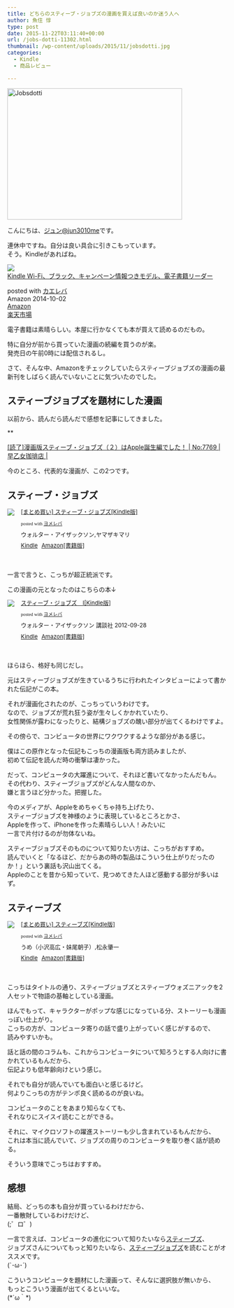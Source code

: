 ```yaml
---
title: どちらのスティーブ・ジョブズの漫画を買えば良いのか迷う人へ
author: 魚住 惇
type: post
date: 2015-11-22T03:11:40+00:00
url: /jobs-dotti-11302.html
thumbnail: /wp-content/uploads/2015/11/jobsdotti.jpg
categories:
  - Kindle
  - 商品レビュー

---
```

<img decoding="async" loading="lazy" src="/wp-content/uploads/2015/11/jobsdotti.jpg" alt="Jobsdotti" title="jobsdotti.jpg" border="0" width="400" height="300" /><!--more-->

こんにちは、[ジュン@jun3010me][1]です。

連休中ですね。自分は良い具合に引きこもっています。  
そう。Kindleがあればね。

<div class="kaerebalink-box">
  <div class="kaerebalink-image">
    <a href="http://www.amazon.co.jp/exec/obidos/ASIN/B00KDROTZM/jn050191-22/ref=nosim/" target="_blank" ><img decoding="async" src="http://ecx.images-amazon.com/images/I/51SLzXL-ZfL._SL160_.jpg" style="border: none;" /></a>
  </div>
  <div class="kaerebalink-info">
    <div class="kaerebalink-name">
      <a href="http://www.amazon.co.jp/exec/obidos/ASIN/B00KDROTZM/jn050191-22/ref=nosim/" target="_blank" >Kindle Wi-Fi、ブラック、キャンペーン情報つきモデル、電子書籍リーダー</a></p>
      <div class="kaerebalink-powered-date">
        posted with <a href="http://kaereba.com" rel="nofollow" target="_blank">カエレバ</a>
      </div>
    </div>
    <div class="kaerebalink-detail">
      Amazon 2014-10-02
    </div>
    <div class="kaerebalink-link1">
      <div class="shoplinkamazon">
        <a href="http://www.amazon.co.jp/gp/search?keywords=Kindle%20Wi-Fi&#038;__mk_ja_JP=%83J%83%5E%83J%83i&#038;tag=jn050191-22" target="_blank" >Amazon</a>
      </div>
      <div class="shoplinkrakuten">
        <a href="http://hb.afl.rakuten.co.jp/hgc/13c945af.7f4d37c0.13c945b0.d426235d/?pc=http%3A%2F%2Fsearch.rakuten.co.jp%2Fsearch%2Fmall%2FKindle%2520Wi-Fi%2F-%2Ff.1-p.1-s.1-sf.0-st.A-v.2%3Fx%3D0%26scid%3Daf_ich_link_urltxt%26m%3Dhttp%3A%2F%2Fm.rakuten.co.jp%2F" target="_blank" >楽天市場</a>
      </div>
    </div>
  </div>
  <div class="booklink-footer" style="clear: left">
  </div>
</div>

電子書籍は素晴らしい。本屋に行かなくても本が買えて読めるのだもの。

特に自分が前から買っていた漫画の続編を買うのが楽。  
発売日の午前0時には配信されるし。

さて、そんな中、Amazonをチェックしていたらスティーブジョブズの漫画の最新刊をしばらく読んでいないことに気づいたのでした。

## スティーブジョブズを題材にした漫画

以前から、読んだら読んだで感想を記事にしてきました。

**</p> 

<a href="http://192.168.11.200:8000/kindle-reed-steve-jobs-comic2-7769.html" target="_blank">[読了]漫画版スティーブ・ジョブズ（２）はApple誕生編でした！ | No:7769 | 早乙女珈琲店 |</a>

</b>  
今のところ、代表的な漫画が、この2つです。

## スティーブ・ジョブズ

<div class="booklink-box" style="text-align:left;padding-bottom:20px;font-size:small;/zoom: 1;overflow: hidden;">
  <div class="booklink-image" style="float:left;margin:0 15px 10px 0;">
    <a href="http://www.amazon.co.jp/exec/obidos/asin/B0157O22MM/jn050191-22/" target="_blank" ><img decoding="async" src="http://ecx.images-amazon.com/images/I/C1mD0P5XMsS._SL160_.png" style="border: none;" /></a>
  </div>
  <div class="booklink-info" style="line-height:120%;/zoom: 1;overflow: hidden;">
    <div class="booklink-name" style="margin-bottom:10px;line-height:120%">
      <a href="http://www.amazon.co.jp/exec/obidos/asin/B0157O22MM/jn050191-22/" target="_blank" >[まとめ買い] スティーブ・ジョブズ[Kindle版]</a></p>
      <div class="booklink-powered-date" style="font-size:8pt;margin-top:5px;font-family:verdana;line-height:120%">
        posted with <a href="http://yomereba.com" rel="nofollow" target="_blank">ヨメレバ</a>
      </div>
    </div>
    <div class="booklink-detail" style="margin-bottom:5px;">
      ウォルター・アイザックソン,ヤマザキマリ
    </div>
    <div class="booklink-link2" style="margin-top:10px;">
      <div class="shoplinkkindle" style="display:inline;margin-right:5px">
        <a href="http://www.amazon.co.jp/exec/obidos/ASIN/B0157O22MM/jn050191-22/" target="_blank" >Kindle</a>
      </div>
      <div class="shoplinkamazon" style="display:inline;margin-right:5px">
        <a href="http://www.amazon.co.jp/gp/search?keywords=%5B%82%DC%82%C6%82%DF%94%83%82%A2%5D%20%83X%83e%83B%81%5B%83u%81E%83W%83%87%83u%83Y&#038;__mk_ja_JP=%83J%83%5E%83J%83i&#038;url=search-alias%3Dstripbooks&#038;tag=jn050191-22" target="_blank" >Amazon[書籍版]</a>
      </div></p>
    </div>
  </div>
  <div class="booklink-footer" style="clear: left">
  </div>
</div>

一言で言うと、こっちが<span class="futoaka">超正統派</span>です。

この漫画の元となったのはこちらの本↓

<div class="booklink-box" style="text-align:left;padding-bottom:20px;font-size:small;/zoom: 1;overflow: hidden;">
  <div class="booklink-image" style="float:left;margin:0 15px 10px 0;">
    <a href="http://www.amazon.co.jp/exec/obidos/asin/B009GXM2AS/jn050191-22/" target="_blank" ><img decoding="async" src="http://ecx.images-amazon.com/images/I/41w6BBY1FYL._SL160_.jpg" style="border: none;" /></a>
  </div>
  <div class="booklink-info" style="line-height:120%;/zoom: 1;overflow: hidden;">
    <div class="booklink-name" style="margin-bottom:10px;line-height:120%">
      <a href="http://www.amazon.co.jp/exec/obidos/asin/B009GXM2AS/jn050191-22/" target="_blank" >スティーブ・ジョブズ　I[Kindle版]</a></p>
      <div class="booklink-powered-date" style="font-size:8pt;margin-top:5px;font-family:verdana;line-height:120%">
        posted with <a href="http://yomereba.com" rel="nofollow" target="_blank">ヨメレバ</a>
      </div>
    </div>
    <div class="booklink-detail" style="margin-bottom:5px;">
      ウォルター・アイザックソン 講談社 2012-09-28
    </div>
    <div class="booklink-link2" style="margin-top:10px;">
      <div class="shoplinkkindle" style="display:inline;margin-right:5px">
        <a href="http://www.amazon.co.jp/exec/obidos/ASIN/B009GXM2AS/jn050191-22/" target="_blank" >Kindle</a>
      </div>
      <div class="shoplinkamazon" style="display:inline;margin-right:5px">
        <a href="http://www.amazon.co.jp/exec/obidos/ASIN/4062180731/jn050191-22/" target="_blank" >Amazon[書籍版]</a>
      </div></p>
    </div>
  </div>
  <div class="booklink-footer" style="clear: left">
  </div>
</div>

ほらほら、格好も同じだし。

元はスティーブジョブズが生きているうちに行われたインタビューによって書かれた伝記がこの本。

それが漫画化されたのが、こっちっていうわけです。  
なので、ジョブズが荒れ狂う姿が生々しくかかれていたり、  
女性関係が露わになったりと、結構ジョブズの醜い部分が出てくるわけですよ。

その傍らで、コンピュータの世界にワクワクするような部分がある感じ。

僕はこの原作となった伝記もこっちの漫画版も両方読みましたが、  
初めて伝記を読んだ時の衝撃は凄かった。

だって、コンピュータの大躍進について、それほど書いてなかったんだもん。  
その代わり、スティーブジョブズがどんな人間なのか、  
嫌と言うほど分かった。把握した。

今のメディアが、Appleをめちゃくちゃ持ち上げたり、  
スティーブジョブズを神様のように表現しているところとかさ、  
Appleを作って、iPhoneを作った素晴らしい人！みたいに  
一言で片付けるのが勿体ないね。

スティーブジョブズそのものについて知りたい方は、こっちがおすすめ。  
読んでいくと「なるほど、だからあの時の製品はこういう仕上がりだったのか！」という裏話も沢山出てくる。  
Appleのことを昔から知っていて、見つめてきた人ほど感動する部分が多いはず。

## スティーブズ

<div class="booklink-box" style="text-align:left;padding-bottom:20px;font-size:small;/zoom: 1;overflow: hidden;">
  <div class="booklink-image" style="float:left;margin:0 15px 10px 0;">
    <a href="http://www.amazon.co.jp/exec/obidos/asin/B017VDFITG/jn050191-22/" target="_blank" ><img decoding="async" src="http://ecx.images-amazon.com/images/I/B1piJPuJx3S._SL160_.png" style="border: none;" /></a>
  </div>
  <div class="booklink-info" style="line-height:120%;/zoom: 1;overflow: hidden;">
    <div class="booklink-name" style="margin-bottom:10px;line-height:120%">
      <a href="http://www.amazon.co.jp/exec/obidos/asin/B017VDFITG/jn050191-22/" target="_blank" >[まとめ買い] スティーブズ[Kindle版]</a></p>
      <div class="booklink-powered-date" style="font-size:8pt;margin-top:5px;font-family:verdana;line-height:120%">
        posted with <a href="http://yomereba.com" rel="nofollow" target="_blank">ヨメレバ</a>
      </div>
    </div>
    <div class="booklink-detail" style="margin-bottom:5px;">
      うめ（小沢高広・妹尾朝子）,松永肇一
    </div>
    <div class="booklink-link2" style="margin-top:10px;">
      <div class="shoplinkkindle" style="display:inline;margin-right:5px">
        <a href="http://www.amazon.co.jp/exec/obidos/ASIN/B017VDFITG/jn050191-22/" target="_blank" >Kindle</a>
      </div>
      <div class="shoplinkamazon" style="display:inline;margin-right:5px">
        <a href="http://www.amazon.co.jp/gp/search?keywords=%5B%82%DC%82%C6%82%DF%94%83%82%A2%5D%20%83X%83e%83B%81%5B%83u%83Y&#038;__mk_ja_JP=%83J%83%5E%83J%83i&#038;url=search-alias%3Dstripbooks&#038;tag=jn050191-22" target="_blank" >Amazon[書籍版]</a>
      </div></p>
    </div>
  </div>
  <div class="booklink-footer" style="clear: left">
  </div>
</div>

こっちはタイトルの通り、スティーブジョブズとスティーブウォズニアックを2人セットで物語の基軸としている漫画。

ほんでもって、キャラクターがポップな感じになっている分、ストーリーも漫画っぽい仕上がり。  
こっちの方が、コンピュータ寄りの話で盛り上がっていく感じがするので、  
読みやすいかも。

話と話の間のコラムも、これからコンピュータについて知ろうとする人向けに書かれているもんだから、  
伝記よりも低年齢向けという感じ。

それでも自分が読んでいても面白いと感じるけど。  
何よりこっちの方がテンポ良く読めるのが良いね。

コンピュータのことをあまり知らなくても、  
それなりにスイスイ読むことができる。

それに、マイクロソフトの躍進ストーリーも少し含まれているもんだから、  
これは本当に読んでいて、ジョブズの周りのコンピュータを取り巻く話が読める。

そういう意味でこっちはおすすめ。

## 感想

結局、どっちの本も自分が買っているわけだから、  
一番散財しているわけだけど、  
(;゜ロ゜)

一言で言えば、コンピュータの進化について知りたいなら[スティーブズ][2]、  
ジョブズさんについてもっと知りたいなら、[スティーブジョブズ][3]を読むことがオススメです。  
(\`･ω･´)

こういうコンピュータを題材にした漫画って、そんなに選択肢が無いから、  
もっとこういう漫画が出てくるといいな。  
(\*´ω｀\*)

 [1]: https://twitter.com/jun3010me
 [2]: http://www.amazon.co.jp/exec/obidos/asin/B017VDFITG/jn050191-22/
 [3]: http://www.amazon.co.jp/exec/obidos/asin/B0157O22MM/jn050191-22/